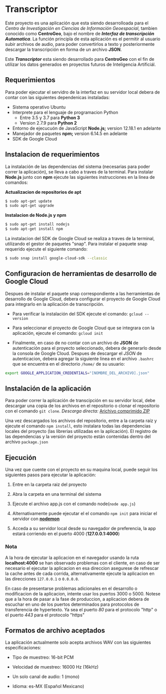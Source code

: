 # Transcriptor

Este proyecto es una aplicación que esta siendo desarrolloada para el _Centro de Investigación
en Ciencias de Información Geoespacial_, tambien conocido como **CentroGeo**, bajo el nombre de
**_Interfaz de transcripción Automatica_**.
La función principla de esta aplicación es el permitir al usuario subir archivos de audio, para poder
convertirlos a texto y posteriormente descargar la transcripción en forma de un archivo **JSON**.

Este **_Transcriptor_** esta siendo desarrollado para **CentroGeo** con el fin de utilizar
los datos generados en proyectos futuros de Inteligencia Artificiál.

## Requerimientos

Para poder ejecutar el servidro de la interfaz en su servidor local debera de contar
con las siguientes dependenicas instaladas:

- Sistema operativo Ubuntu
- Interprete para el lenguaje de programacion Python
  - Entre 3.5 y 3.7 para **Python 3**
  - Version 2.7.9 para **Python 2**
- Entorno de ejecucuón de JavaScript **Node.js;** version 12.18.1 en adelante
- Manejador de paquetes **npm;** version 6.14.5 en adelante
- SDK de Google Cloud

## Instalacion de requerimientos

La instalación de las dependencias del sistema (necesarias para poder correr la aplicación), se
lleva a cabo a traves de la terminal. Para instalar **Node.js** junto con **npm** ejecute
las siguientes instrucciones en la linea de comandos:

**Actualizacion de repositorios de apt**

```bash
$ sudo apt-get update
$ sudo apt-get upgrade
```

**Instalacion de Node.js y npm**

```bash
$ sudo apt-get install nodejs
$ sudo apt-get install npm
```

La instalacion del SDK de Google Cloud se realiza a traves de la terminal, utilizando el
gestor de paquetes "snap". Para instalar el paquete snap requerido ejecute el siguiente comando:

```bash
$ sudo snap install google-cloud-sdk --classic
```

## Configuracion de herramientas de desarrollo de Google Cloud

Despues de instalar el paquete snap correspondiente a las herramientas de desarrollo de
Google Cloud, debera configurar el proyecto de Google Cloud para integrarlo en la aplicación de transcripción.

- Para verificar la instalación del SDK ejecute el comando: `gcloud --version`

- Para seleccionar el proyecto de Google Cloud que se integrara con la aplicación, ejecute
  el comando: `gcloud init`

- Finalmente, en caso de no contar con un archivo de **JSON** de autenticación para el proyecto seleccionado,
  debera de generarlo desde la consola de Google Cloud.
  Despues de descargar el _JSON_ de autenticacion, debera agregar la siguiente linea en el archivo `.bashrc`
  que se encuentra en el directorio `/home/` de su usuario:

```bash
export GOOGLE_APPLICATION_CREDENTIALS="[NOMBRE_DEL_ARCHIVO].json"
```

## Instalación de la aplicación

Para poder correr la aplicación de transcipción en su servidor local, debe descargar una copia
de los archivos en el repositorio o clonar el repositorio con el comando `git clone`.
_Descarga directa:_ [Arichivo comprimido ZIP](https://github.com/Alexander0144/InterfazTranscriptor/archive/master.zip)

Una vez descargados los archivos del repositorio, entre a la carpeta raíz y ejecute el comando `npm install`,
esto instalara todas las dependencias locales del proyecto (las librerias utilizadas en la aplicación).
El registro de las dependencias y la versión del proyecto están contenidas dentro del archivo `package.json`

## Ejecución

Una vez que cuente con el proyecto en su maquina local, puede seguir los siguientes pasos para ejecutar la aplicación:

1. Entre en la carpeta raiz del proyecto

2. Abra la carpeta en una terminal del sistema

3. Ejecute el archivo app.js con el comando node(`node app.js`)

4. Alternativamente puede ejecutar el el comando `npm init` para iniciar el servidor con **[nodemon](https://nodemon.io/)**

5. Acceda a su servidor local desde su navegador de preferencia, la app estará corriendo en el puerto 4000 (**127.0.0.1:4000**)

### Nota

A la hora de ejecutar la aplicacion en el navegador
usando la ruta **localhost:4000** se han observado problemas con el cliente, en caso de ser necesario el ejecutar la aplicacion en esa direccion asegurese de refrescar la cache antes de cada corrida, alternativamente ejecute la aplicacion en las direcciones `127.0.0.1` o `0.0.0.0`.

En caso de presentarse problemas adicionales en el desarrollo o modificacion de la aplicacion, intente usar los puertos 3000 o 5000.
Notese que a la hora de pasar a la fase de produccion, a aplicacion debera de
escuchar en uno de los puertos determinados para protocolos de transferencia de hypertexto. Ya sea el puerto _80_ para el protocolo "http" o el puerto _443_ para el protocolo "https"

## Formatos de archivo aceptados

La aplicación actualmente solo acepta archivos WAV con las siguientes especificaciones:

- Tipo de muestreo: 16-bit PCM

- Velocidad de muestreo: 16000 Hz (16kHz)

- Un solo canal de audio: 1 (mono)

- Idioma: es-MX (Español Mexicano)
